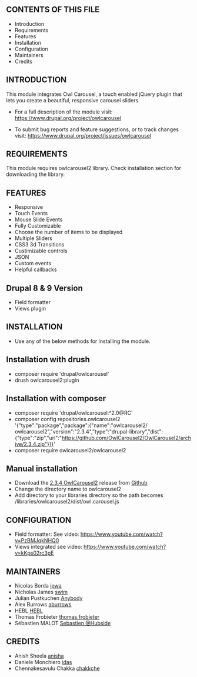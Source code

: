 CONTENTS OF THIS FILE
---------------------

 * Introduction
 * Requirements
 * Features
 * Installation
 * Configuration
 * Maintainers
 * Credits


INTRODUCTION
------------
This module integrates Owl Carousel, a touch enabled jQuery plugin that lets you create a beautiful, responsive carousel sliders.

 * For a full description of the module visit:
   https://www.drupal.org/project/owlcarousel

 * To submit bug reports and feature suggestions, or to track changes visit:
   https://www.drupal.org/project/issues/owlcarousel


REQUIREMENTS
------------

This module requires owlcarousel2 library. Check installation section
for downloading the library.


FEATURES
--------

 * Responsive
 * Touch Events
 * Mouse Slide Events
 * Fully Customizable
 * Choose the number of items to be displayed
 * Multiple Sliders
 * CSS3 3d Transitions
 * Custimizable controls
 * JSON
 * Custom events
 * Helpful callbacks

  Drupal 8 & 9 Version
  --------------------
   * Field formatter
   * Views plugin


INSTALLATION
------------

 * Use any of the below methods for installing the module.


 Installation with drush
 -----------------------

   * composer require 'drupal/owlcarousel'
   * drush owlcarousel2:plugin


 Installation with composer
 --------------------------

   * composer require 'drupal/owlcarousel:^2.0@RC'
   * composer config repositories.owlcarousel2 '{"type":"package","package":{"name":"owlcarousel2/  owlcarousel2","version":"2.3.4","type":"drupal-library","dist":{"type":"zip","url":"https://github.com/OwlCarousel2/OwlCarousel2/archive/2.3.4.zip"}}}'
   * composer require owlcarousel2/owlcarousel2


 Manual installation
 -------------------

  * Download the [2.3.4 OwlCarousel2](https://github.com/OwlCarousel2/OwlCarousel2/archive/refs/tags/2.3.4.zip) release from [Github](https://github.com/OwlCarousel2/OwlCarousel2)
  * Change the directory name to owlcarousel2
  * Add directory to your libraries directory so the path becomes
    /libraries/owlcarousel2/dist/owl.carousel.js


CONFIGURATION
-------------

 * Field formatter: See video: https://www.youtube.com/watch?v=PzBMJqkNHQ0
 * Views integrated see video: https://www.youtube.com/watch?v=kKps02rc3pE


MAINTAINERS
-----------

 * Nicolas Borda [ipwa](https://www.drupal.org/u/ipwa)
 * Nicholas James [swim](https://www.drupal.org/u/swim)
 * Julian Pustkuchen [Anybody](https://www.drupal.org/u/anybody)
 * Alex Burrows [aburrows](https://www.drupal.org/u/aburrows)
 * HEBL [HEBL](https://www.drupal.org/u/hebl)
 * Thomas Frobieter [thomas.frobieter](https://www.drupal.org/u/thomasfrobieter)
 * Sébastien MALOT [Sebastien @Hubside](https://www.drupal.org/u/sebastien-hubside)


CREDITS
-------

 * Anish Sheela [anisha](https://www.drupal.org/u/anisha)
 * Daniele Monchiero [idas](https://www.drupal.org/u/idas)
 * Chennakesavulu Chakka [chakkche](https://www.drupal.org/u/chakkche)
